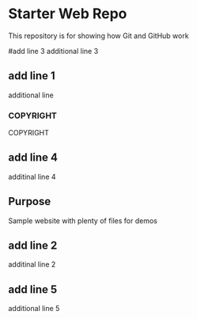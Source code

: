 # Starter Web Repo

This repository is for showing how Git and GitHub work

#add line 3
additional line 3

## add line 1
additional line

### COPYRIGHT
COPYRIGHT

## add line 4
additinal line 4

## Purpose

Sample website with plenty of files for demos

## add line 2
additinal line 2

## add line 5
additional line 5
